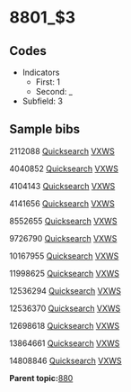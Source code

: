 # 8801\_$3

## Codes

-   Indicators
    -   First: 1
    -   Second: \_
-   Subfield: 3

## Sample bibs

2112088 [Quicksearch](https://search.library.yale.edu/catalog/2112088) [VXWS](http://prodorbis.library.yale.edu:7014/vxws/GetHoldingsService?bibId=2112088)

4040852 [Quicksearch](https://search.library.yale.edu/catalog/4040852) [VXWS](http://prodorbis.library.yale.edu:7014/vxws/GetHoldingsService?bibId=4040852)

4104143 [Quicksearch](https://search.library.yale.edu/catalog/4104143) [VXWS](http://prodorbis.library.yale.edu:7014/vxws/GetHoldingsService?bibId=4104143)

4141656 [Quicksearch](https://search.library.yale.edu/catalog/4141656) [VXWS](http://prodorbis.library.yale.edu:7014/vxws/GetHoldingsService?bibId=4141656)

8552655 [Quicksearch](https://search.library.yale.edu/catalog/8552655) [VXWS](http://prodorbis.library.yale.edu:7014/vxws/GetHoldingsService?bibId=8552655)

9726790 [Quicksearch](https://search.library.yale.edu/catalog/9726790) [VXWS](http://prodorbis.library.yale.edu:7014/vxws/GetHoldingsService?bibId=9726790)

10167955 [Quicksearch](https://search.library.yale.edu/catalog/10167955) [VXWS](http://prodorbis.library.yale.edu:7014/vxws/GetHoldingsService?bibId=10167955)

11998625 [Quicksearch](https://search.library.yale.edu/catalog/11998625) [VXWS](http://prodorbis.library.yale.edu:7014/vxws/GetHoldingsService?bibId=11998625)

12536294 [Quicksearch](https://search.library.yale.edu/catalog/12536294) [VXWS](http://prodorbis.library.yale.edu:7014/vxws/GetHoldingsService?bibId=12536294)

12536370 [Quicksearch](https://search.library.yale.edu/catalog/12536370) [VXWS](http://prodorbis.library.yale.edu:7014/vxws/GetHoldingsService?bibId=12536370)

12698618 [Quicksearch](https://search.library.yale.edu/catalog/12698618) [VXWS](http://prodorbis.library.yale.edu:7014/vxws/GetHoldingsService?bibId=12698618)

13864661 [Quicksearch](https://search.library.yale.edu/catalog/13864661) [VXWS](http://prodorbis.library.yale.edu:7014/vxws/GetHoldingsService?bibId=13864661)

14808846 [Quicksearch](https://search.library.yale.edu/catalog/14808846) [VXWS](http://prodorbis.library.yale.edu:7014/vxws/GetHoldingsService?bibId=14808846)

**Parent topic:**[880](../../tags/880/880.md)

